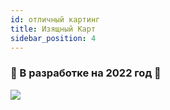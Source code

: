 ```yaml
---
id: отличный картинг
title: Изящный Карт
sidebar_position: 4
---
```


### 🚧 В разработке на 2022 год 🚧

![](/img/niftykart_v01.png)
